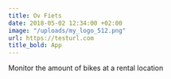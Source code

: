 ```yaml
---
title: Ov Fiets
date: 2018-05-02 12:34:00 +02:00
image: "/uploads/my_logo_512.png"
url: https://testurl.com
title_bold: App
---
```


Monitor the amount of bikes at a rental location